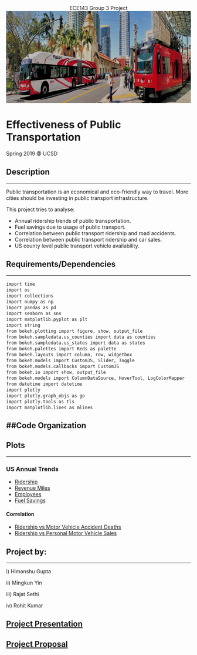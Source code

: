 <div style="text-align: center"> ECE143 Group 3 Project </div> 
<img src="w_BusTrolley_SantaFe.jpg" height="250" width="1550" alt="SDMTS">

# Effectiveness of Public Transportation

Spring 2019 @ UCSD

## Description
---
Public transportation is an economical and eco-friendly way to travel. More cities should be investing in public transport infrastructure.

This project tries to analyse:

* Annual ridership trends of public transportation.
* Fuel savings due to usage of public transport.
* Correlation between public transport ridership and road accidents.
* Correlation between public transport ridership and car sales.
* US county level public transport vehicle availability.

## Requirements/Dependencies
---
```
import time
import os
import collections
import numpy as np
import pandas as pd
import seaborn as sns
import matplotlib.pyplot as plt
import string
from bokeh.plotting import figure, show, output_file
from bokeh.sampledata.us_counties import data as counties
from bokeh.sampledata.us_states import data as states
from bokeh.palettes import Reds as palette
from bokeh.layouts import column, row, widgetbox
from bokeh.models import CustomJS, Slider, Toggle
from bokeh.models.callbacks import CustomJS
from bokeh.io import show, output_file
from bokeh.models import ColumnDataSource, HoverTool, LogColorMapper
from datetime import datetime
import plotly
import plotly.graph_objs as go
import plotly.tools as tls
import matplotlib.lines as mlines
```

##Code Organization
---

## Plots
---
### US Annual Trends
* [Ridership](http://acsweb.ucsd.edu/~rokumar/ridership_from_1922_rajat.html)
* [Revenue Miles](http://acsweb.ucsd.edu/~rokumar/miles_rajat_final.html)
* [Employees](http://acsweb.ucsd.edu/~rokumar/employee_compensation_us_rajat.html)
* [Fuel Savings](http://acsweb.ucsd.edu/~rokumar/employee_compensation_us_rajat.html)
#### Correlation
* [Ridership vs Motor Vehicle Accident Deaths](http://acsweb.ucsd.edu/~rokumar/corrTvD.jpg)
* [Ridership vs Personal Motor Vehicle Sales](http://acsweb.ucsd.edu/~rokumar/corrTvT.jpg)

## Project by:
---
i) Himanshu Gupta

ii) Mingkun Yin

iii) Rajat Sethi

iv) Rohit Kumar

[Project Presentation](https://drive.google.com/a/eng.ucsd.edu/file/d/1Bk8idTlstwerVcrGewY6Z3Pjgp48-w7_/view?usp=sharing)
---
[Project Proposal](https://drive.google.com/open?id=1tMI7DCHLvUNBs6RAQkT9LqQ2Diw3NZZU)
---
